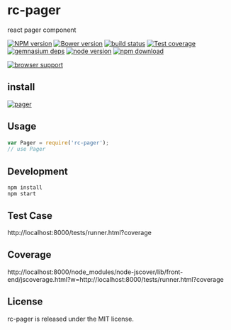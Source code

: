 # rc-pager

react pager component

[![NPM version][npm-image]][npm-url]
[![Bower version][bower-image]][bower-url]
[![build status][travis-image]][travis-url]
[![Test coverage][coveralls-image]][coveralls-url]
[![gemnasium deps][gemnasium-image]][gemnasium-url]
[![node version][node-image]][node-url]
[![npm download][download-image]][download-url]

[npm-image]: http://img.shields.io/npm/v/pager.svg?style=flat-square
[npm-url]: http://npmjs.org/package/pager
[bower-image]: http://img.shields.io/bower/v/pager.svg?style=flat-square
[bower-url]: https://github.com/react-component/pager
[travis-image]: https://img.shields.io/travis/react-component/pager.svg?style=flat-square
[travis-url]: https://travis-ci.org/react-component/pager
[coveralls-image]: https://img.shields.io/coveralls/react-component/pager.svg?style=flat-square
[coveralls-url]: https://coveralls.io/r/react-component/pager?branch=master
[gemnasium-image]: http://img.shields.io/gemnasium/react-component/pager.svg?style=flat-square
[gemnasium-url]: https://gemnasium.com/react-component/pager
[node-image]: https://img.shields.io/badge/node.js-%3E=_0.10-green.svg?style=flat-square
[node-url]: http://nodejs.org/download/
[download-image]: https://img.shields.io/npm/dm/pager.svg?style=flat-square
[download-url]: https://npmjs.org/package/pager

[![browser support](https://ci.testling.com/react-component/pager.png)](https://ci.testling.com/react-component/pager)

## install

[![pager](https://nodei.co/npm/pager.png)](https://npmjs.org/package/pager)

## Usage

```js
var Pager = require('rc-pager');
// use Pager
```

## Development

```
npm install
npm start
```

## Test Case

http://localhost:8000/tests/runner.html?coverage

## Coverage

http://localhost:8000/node_modules/node-jscover/lib/front-end/jscoverage.html?w=http://localhost:8000/tests/runner.html?coverage

## License

rc-pager is released under the MIT license.